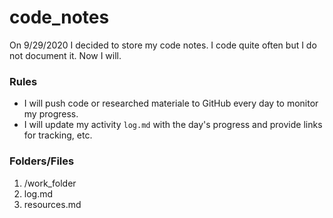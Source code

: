 # code_notes

On 9/29/2020 I decided to store my code notes. I code quite often but I do not document it. Now I will.

### Rules

- I will push code or researched materiale to GitHub every day to monitor my progress.
- I will update my activity `log.md` with the day's progress and provide links for tracking, etc.

### Folders/Files

1. /work_folder
2. log.md
3. resources.md
